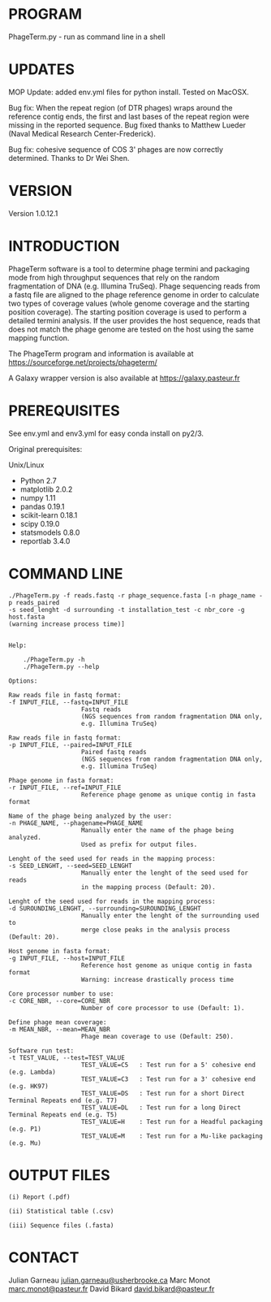 PROGRAM
=======

PhageTerm.py - run as command line in a shell


UPDATES
=======
MOP Update: 
added env.yml files for python install. Tested on MacOSX.

Bug fix:
When the repeat region (of DTR phages) wraps around the reference contig ends, the first and last bases of the repeat region were missing in the reported sequence.
Bug fixed thanks to Matthew Lueder (Naval Medical Research Center-Frederick).

Bug fix: cohesive sequence of COS 3' phages are now correctly determined. 
Thanks to Dr Wei Shen.

VERSION
=======

Version 1.0.12.1


INTRODUCTION
============

PhageTerm software is a tool to determine phage termini and packaging mode
from high throughput sequences that rely on the random fragmentation of DNA (e.g. 
Illumina TruSeq). Phage sequencing reads from a fastq file are aligned to the phage 
reference genome in order to calculate two types of coverage values (whole genome coverage 
and the starting position coverage). The starting position coverage is used to perform a 
detailed termini analysis. If the user provides the host sequence, reads that does not 
match the phage genome are tested on the host using the same mapping function.

The PhageTerm program and information is available at https://sourceforge.net/projects/phageterm/

A Galaxy wrapper version is also available at https://galaxy.pasteur.fr


PREREQUISITES
=============

See env.yml and env3.yml for easy conda install on py2/3.

Original prerequisites:

Unix/Linux

- Python      	2.7
- matplotlib  	2.0.2
- numpy       	1.11
- pandas      	0.19.1
- scikit-learn	0.18.1
- scipy       	0.19.0
- statsmodels 	0.8.0
- reportlab   	3.4.0


COMMAND LINE
============


	./PhageTerm.py -f reads.fastq -r phage_sequence.fasta [-n phage_name -p reads_paired 
	-s seed_lenght -d surrounding -t installation_test -c nbr_core -g host.fasta 
	(warning increase process time)]

    
	Help:   
    
        ./PhageTerm.py -h
        ./PhageTerm.py --help
    
    Options:

	Raw reads file in fastq format:
    -f INPUT_FILE, --fastq=INPUT_FILE
                        Fastq reads 
                        (NGS sequences from random fragmentation DNA only, 
                        e.g. Illumina TruSeq)
                        
	Raw reads file in fastq format:
    -p INPUT_FILE, --paired=INPUT_FILE
                        Paired fastq reads 
                        (NGS sequences from random fragmentation DNA only, 
                        e.g. Illumina TruSeq)                       
                        
	Phage genome in fasta format:
    -r INPUT_FILE, --ref=INPUT_FILE
                        Reference phage genome as unique contig in fasta format

	Name of the phage being analyzed by the user:
    -n PHAGE_NAME, --phagename=PHAGE_NAME
                        Manually enter the name of the phage being analyzed.
                        Used as prefix for output files.

	Lenght of the seed used for reads in the mapping process:
    -s SEED_LENGHT, --seed=SEED_LENGHT
                        Manually enter the lenght of the seed used for reads
                        in the mapping process (Default: 20).

	Lenght of the seed used for reads in the mapping process:
    -d SUROUNDING_LENGHT, --surrounding=SUROUNDING_LENGHT
                        Manually enter the lenght of the surrounding used to
                        merge close peaks in the analysis process (Default: 20).

	Host genome in fasta format:
    -g INPUT_FILE, --host=INPUT_FILE
                        Reference host genome as unique contig in fasta format
                        Warning: increase drastically process time

	Core processor number to use:
    -c CORE_NBR, --core=CORE_NBR
                        Number of core processor to use (Default: 1).
                        
	Define phage mean coverage:
    -m MEAN_NBR, --mean=MEAN_NBR
                        Phage mean coverage to use (Default: 250).                        
                                       
	Software run test:
    -t TEST_VALUE, --test=TEST_VALUE
                        TEST_VALUE=C5   : Test run for a 5' cohesive end (e.g. Lambda)                        
               			TEST_VALUE=C3   : Test run for a 3' cohesive end (e.g. HK97)
               			TEST_VALUE=DS   : Test run for a short Direct Terminal Repeats end (e.g. T7)
               			TEST_VALUE=DL   : Test run for a long Direct Terminal Repeats end (e.g. T5)
               			TEST_VALUE=H    : Test run for a Headful packaging (e.g. P1)
               			TEST_VALUE=M    : Test run for a Mu-like packaging (e.g. Mu)
               
                        
OUTPUT FILES
==========

	(i) Report (.pdf)
	
	(ii) Statistical table (.csv) 

	(iii) Sequence files (.fasta)
	

CONTACT
=======

Julian Garneau <julian.garneau@usherbrooke.ca>
Marc Monot <marc.monot@pasteur.fr>
David Bikard <david.bikard@pasteur.fr>
